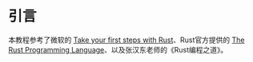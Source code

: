 # 引言

本教程参考了微软的 [Take your first steps with Rust](https://docs.microsoft.com/zh-cn/learn/paths/rust-first-steps/)、Rust官方提供的 [The Rust Programming Language](https://doc.rust-lang.org/book/)、以及张汉东老师的《Rust编程之道》。